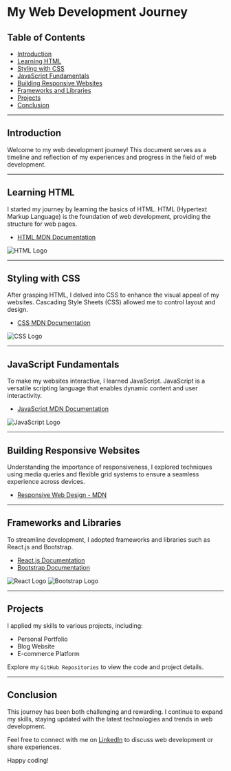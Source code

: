 # My Web Development Journey

## Table of Contents
- [Introduction](#introduction)
- [Learning HTML](#learning-html)
- [Styling with CSS](#styling-with-css)
- [JavaScript Fundamentals](#javascript-fundamentals)
- [Building Responsive Websites](#building-responsive-websites)
- [Frameworks and Libraries](#frameworks-and-libraries)
- [Projects](#projects)
- [Conclusion](#conclusion)

---

## Introduction
Welcome to my web development journey! This document serves as a timeline and reflection of my experiences and progress in the field of web development.

---

## Learning HTML
I started my journey by learning the basics of HTML. HTML (Hypertext Markup Language) is the foundation of web development, providing the structure for web pages.

- [HTML MDN Documentation](https://developer.mozilla.org/en-US/docs/Web/HTML)

![HTML Logo](https://www.w3.org/html/logo/badge/html5-badge-h-css3-semantics.png)

---

## Styling with CSS
After grasping HTML, I delved into CSS to enhance the visual appeal of my websites. Cascading Style Sheets (CSS) allowed me to control layout and design.

- [CSS MDN Documentation](https://developer.mozilla.org/en-US/docs/Web/CSS)

![CSS Logo](https://media0.giphy.com/media/v1.Y2lkPTc5MGI3NjExeGZhc3Vza2NwMHI2czM1MmE3bWNwOHpwZGt4MHp6OHZkdm9jMXpobiZlcD12MV9pbnRlcm5hbF9naWZfYnlfaWQmY3Q9dHM/w7j1Bivh2hvIbhDYO8/giphy.gif)

---

## JavaScript Fundamentals
To make my websites interactive, I learned JavaScript. JavaScript is a versatile scripting language that enables dynamic content and user interactivity.

- [JavaScript MDN Documentation](https://developer.mozilla.org/en-US/docs/Web/JavaScript)

![JavaScript Logo](https://upload.wikimedia.org/wikipedia/commons/thumb/9/99/Unofficial_JavaScript_logo_2.svg/128px-Unofficial_JavaScript_logo_2.svg.png)

---

## Building Responsive Websites
Understanding the importance of responsiveness, I explored techniques using media queries and flexible grid systems to ensure a seamless experience across devices.

- [Responsive Web Design - MDN](https://developer.mozilla.org/en-US/docs/Web/Design/Media_queries)


---

## Frameworks and Libraries
To streamline development, I adopted frameworks and libraries such as React.js and Bootstrap.

- [React.js Documentation](https://reactjs.org/docs/getting-started.html)
- [Bootstrap Documentation](https://getbootstrap.com/docs/5.1/getting-started/introduction/)

![React Logo](https://upload.wikimedia.org/wikipedia/commons/thumb/a/a7/React-icon.svg/128px-React-icon.svg.png)
![Bootstrap Logo](https://getbootstrap.com/docs/5.1/assets/brand/bootstrap-logo-shadow.png)

---

## Projects
I applied my skills to various projects, including:
- Personal Portfolio
- Blog Website
- E-commerce Platform

Explore my `GitHub Repositories` to view the code and project details.

---

## Conclusion
This journey has been both challenging and rewarding. I continue to expand my skills, staying updated with the latest technologies and trends in web development.

Feel free to connect with me on [LinkedIn](www.linkedin.com/in/shubham-kumar-ins) to discuss web development or share experiences.

Happy coding!
